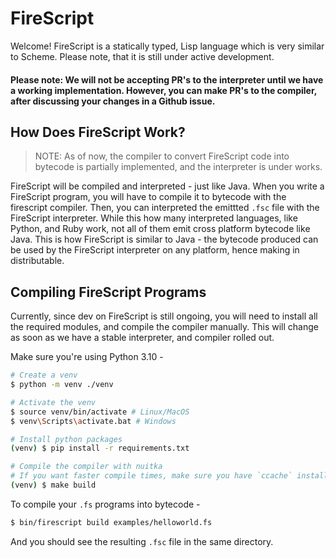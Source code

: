# FireScript

Welcome! FireScript is a statically typed, Lisp language which is very similar to Scheme. Please note, that it is still under active development.

#### Please note: We will not be accepting PR's to the interpreter until we have a working implementation. However, you can make PR's to the compiler, after discussing your changes in a Github issue.

## How Does FireScript Work?

> NOTE: As of now, the compiler to convert FireScript code into bytecode is partially implemented, and the interpreter is under works.

FireScript will be compiled and interpreted - just like Java.
When you write a FireScript program, you will have to compile it to bytecode with the firescript compiler. Then, you can interpreted the emittted `.fsc` file with the FireScript interpreter. While this how many interpreted languages, like Python, and Ruby work, not all of them emit cross platform bytecode like Java. This is how FireScript is similar to Java - the bytecode produced can be used by the FireScript interpreter on any platform, hence making in distributable.

## Compiling FireScript Programs

Currently, since dev on FireScript is still ongoing, you will need to install all the required modules, and compile the compiler manually. This will change as soon as we have a stable interpreter, and compiler rolled out.

Make sure you're using Python 3.10 -

```sh
# Create a venv
$ python -m venv ./venv

# Activate the venv
$ source venv/bin/activate # Linux/MacOS
$ venv\Scripts\activate.bat # Windows

# Install python packages
(venv) $ pip install -r requirements.txt

# Compile the compiler with nuitka
# If you want faster compile times, make sure you have `ccache` installed as nuitka uses it to cache builds
(venv) $ make build
```

To compile your `.fs` programs into bytecode -
```sh
$ bin/firescript build examples/helloworld.fs
```

And you should see the resulting `.fsc` file in the same directory.
